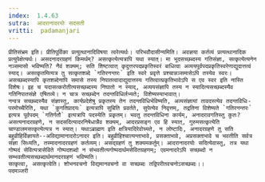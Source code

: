 ```yaml
---
index:  1.4.63
sutra:  आदरानादरयोः सदसती
vritti:  padamanjari
---
```


	प्रीतिसंभ्रम इति। प्रीतिपूर्विका प्रत्युत्थानादिविषया त्वरेत्यर्थः। परिभवौदासीन्यमिति। अवज्ञया कर्तव्यं प्रत्यत्थानादिक प्रत्युपेक्षेत्यर्थः। असदनादरग्रहणं किमर्थम्? असत्कृत्येत्यत्रापि यथा स्यात्। मा भूदसच्छब्दस्य गतिसंज्ञा, सत्कृत्येत्यनेन नञ्समासो भविष्यति? नैवं शक्यम्; सति शिष्टत्वात् कृदुत्तरपदप्रकृतिस्वरं बाधित्वा अव्ययपूर्वपदप्रकृतिस्वरेणाद्युदात्तत्वं स्याद्। असत्कृतमित्यत्र तु सत्कृतशब्दे `गतिरनन्तरः` इति स्वरे प्रवृत्ते प्रश्चान्नञ्समासेऽपि तस्येव स्वरः। असच्छब्दस्यापि कृतशब्देनापि समासे तस्य निपातत्वादाद्युदात्तस्य गतित्वात्प्रकृतिभावेऽपि स एव स्वर इति नास्ति विशेषः। इह च यदासत्करोतीत्यसच्छब्दस्य निघातो न स्याद्, अव्ययसंज्ञापि तस्य न स्यादित्यसच्छब्दस्यैव गतिनिपातसंज्ञे एषितव्ये। न चात्र सच्छब्देन तदन्तविधिर्लभ्यते; विशेष्यस्याभावात्।
	नन्वत्र सच्छब्दस्यैव संज्ञास्तु, कार्यप्रदेशेषु प्रकृतस्य तेन तदन्तविधिर्भविष्यति, अव्यसंज्ञायां तावदस्त्येव तदन्तविधिः-परमोच्चैरिति, यथा `कुगतिप्रादयः` इत्यत्रापि सुबिति प्रवर्तते, सुपेत्येव निवृत्तम्, तद्रतिना विशेष्यते `गतिरनन्तरः` इत्यत्र पूर्वपदम् `गतिर्गतौ` इत्यत्रापि पदस्येति प्रकृतम्। भवतु तदन्तविधिना कार्यम्, अनादरावगतिस्तु कुतः? असत्यनादरग्रहणे, न सदसदित्यादरनिषेधान्नैव शक्यम्, आदरप्रसङ्ग एव हि स्यात्, गुरुमसत्कृत्येति चाण्डालमसत्कृत्येत्यत्र न स्यात्। यथाऽब्राह्मण इति क्षत्रियादिरेवोच्यते, न लोष्टादिः, अनादरग्रहणे तु सति बहुव्रीहिर्विज्ञायते--अविद्यामानादरोऽनादर इति। बहुव्रीहिश्चात्यन्ताभावे, प्रसक्ताभावे, अप्रसक्ताभावे च भवतीति सर्वत्र संज्ञा सिध्यति, तस्मादनादरग्रहणं कर्तव्यम्। असद्ग्रहणं तु शक्यमकर्तुम्। आदरानादरयोः सदित्येवास्तु, तत्र यथा गोष्पदं सेवित्यत्रासेविते गोष्पदशब्दो न संभवतीत्यगोष्पदार्थमसेवितग्रहणम्; एवमनादरेऽपि सच्छब्दो न सम्भवतीत्यसच्छब्दार्थमानदरग्रहणं भविष्यति।
	सत्कृत्वा, असत्कृत्वेति। शोभनवचनो विद्यमानवचनो वा सच्छब्दः तद्विपरीतवचनोऽसच्छब्दः।।
	पदमञ्जरी
